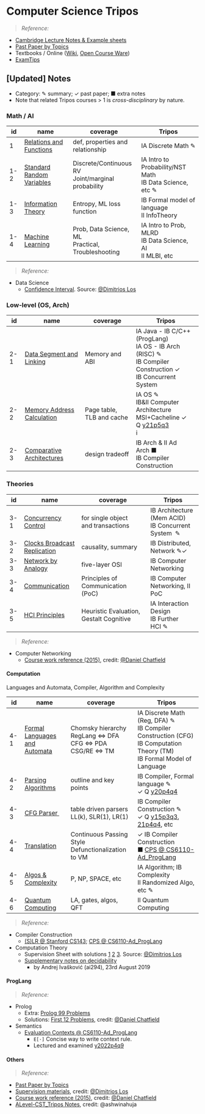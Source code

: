 # Computer Science Tripos

> *Reference:*

- [Cambridge Lecture Notes &amp; Example sheets](https://www.cst.cam.ac.uk/teaching)
- [Past Paper by Topics](./Past_Paper.html)
- Textbooks / Online ([Wiki](https://www.wikipedia.org/), [Open Course Ware](https://ocw.mit.edu/))
- [ExamTips](./Note/Tips.pdf)

<!--  [Supervision Reference](./Supervision_Reference.html) -->

## [Updated] Notes

- Category: ✎ summary; ✓ past paper; ■ extra notes
- Note that related Tripos courses > 1 is *cross-disciplinary* by nature.

### Math / AI

| id  | name                                                                          | coverage                                               | Tripos                                                            |
| --- | ----------------------------------------------------------------------------- | ------------------------------------------------------ | ----------------------------------------------------------------- |
| 1   | [Relations and Functions](./Note/Relation_Function.pdf)                          | def, properties and<br />relationship                  | IA Discrete Math ✎                                              |
| 1-2 | [Standard Random Variables](./Note/Standard%20Random%20Variables.pdf)            | Discrete/Continuous RV<br />Joint/marginal probability | IA Intro to Probability/NST Math<br />IB Data Science, etc ✎    |
| 1-3 | [Information Theory](./Note/InformationTheory.pdf)                               | Entropy, ML loss function                              | IB Formal model of language<br /> II InfoTheory                   |
| 1-4 | [Machine Learning](https://peterhuistyping.github.io/Machine_Learning_Guidance/) | Prob, Data Science, ML<br />Practical, Troubleshooting | IA Intro to Prob, MLRD<br />IB Data Science, AI<br />II MLBI, etc |

> *Reference:*

- Data Science
  - [Confidence Interval](./Ref/IBDataSci/Confidence%20intervals.pdf). Source: [@Dimitrios Los](https://dimitrioslos.com/supervisions/)

### Low-level (OS, Arch)

| id  | name                                                               | coverage                  | Tripos                                                                                                                                                 |
| --- | ------------------------------------------------------------------ | ------------------------- | ------------------------------------------------------------------------------------------------------------------------------------------------------ |
| 2-1 | [Data Segment and Linking](./Note/Data%20Segment%20and%20Linking.pdf) | Memory and ABI            | IA Java - IB C/C++ (ProgLang)<br />IA OS - IB Arch (RISC) ✎<br />IB Compiler Construction ✓<br />IB Concurrent System                              |
| 2-2 | [Memory Address Calculation](./Note/Memory%20Calculation.pdf)         | Page table, TLB and cache | IA OS ✎<br />IB&II Computer Architecture<br />MSI+Cacheline ✓ Q [y21p5q3](https://www.cl.cam.ac.uk/teaching/exams/pastpapers/y2021p5q3.pdf) <br />i |
| 2-3 | [Comparative Architectures](./Note/Comparative%20Architectures.pdf)   | design tradeoff           | IB Arch & II Ad Arch ■<br />IB Compiler Construction                                                                                                 |

### Theories

| id  | name                                                                     | coverage                                       | Tripos                                                    |
| --- | ------------------------------------------------------------------------ | ---------------------------------------------- | --------------------------------------------------------- |
| 3-1 | [Concurrency Control](./Note/Concurrency%20Control.pdf)                     | for single object<br /> and transactions       | IB Architecture (Mem ACID)<br />IB Concurrent System  ✎ |
| 3-2 | [Clocks Broadcast Replication](./Note/Clocks%20Broadcast%20Replication.pdf) | causality, summary                            | IB Distributed, Network ✎✓                             |
| 3-3 | [Network by Analogy](./Note/Network%20by%20Analogy.pdf)                     | five-layer OSI                                | IB Computer Networking                                    |
| 3-4 | [Communication](./Note/Principles_of_Communication.pdf)                     | Principles of Communication (PoC)             | IB Computer Networking, II PoC                   |
| 3-5 | [HCI Principles](./Note/HCI.pdf)                                            | Heuristic Evaluation,<br />  Gestalt Cognitive | IA Interaction Design<br />IB Further HCI ✎             |

> *Reference:*

- Computer Networking
  - [Course work reference (2015)](https://github.com/danielchatfield/cst1b-computer-networking), credit: [@Daniel Chatfield](https://github.com/danielchatfield/)

#### Computation

Languages and Automata, Compiler, Algorithm and Complexity

| id  | name                                                              | coverage                                                                 | Tripos                                                                                                                                                                                        |
| --- | ----------------------------------------------------------------- | ------------------------------------------------------------------------ | --------------------------------------------------------------------------------------------------------------------------------------------------------------------------------------------- |
| 4-1 | [Formal Languages <br />and Automata](./Note/Formal%20Languages.pdf) | Chomsky hierarchy<br />RegLang ⇔ DFA<br />CFG ⇔ PDA<br />CSG/RE ⇔ TM | IA Discrete Math (Reg, DFA) ✎<br />IB Compiler Construction (CFG)<br />IB Computation Theory (TM)<br />IB Formal Model of Language                                                          |
| 4-2 | [Parsing Algorithms](./Note/Parsing%20outline.pdf)                   | outline and key points                                                   | IB Compiler, Formal language ✎<br />   ✓ Q [y20p4q4](https://www.cl.cam.ac.uk/teaching/exams/pastpapers/y2020p4q4.pdf)                                                                       |
| 4-3 | [CFG Parser ](./Note/Parsing.pdf)                                   | table driven parsers<br />LL(k), SLR(1), LR(1)                           | IB Compiler Construction ✎<br />✓ Q [y15p3q3](https://www.cl.cam.ac.uk/teaching/exams/pastpapers/y2015p3q3.pdf), [21p4q4](https://www.cl.cam.ac.uk/teaching/exams/pastpapers/y2021p4q4.pdf), etc |
| 4-4 | [Translation](./Note/Translation.pdf)                                | Continuous Passing Style<br />Defunctionalization to VM                  | ✓ IB Compiler Construction<br />■ [CPS @ CS6110-Ad_ProgLang](./Ref/IBCompiler/CPS.pdf)                                                                                                         |
| 4-5 | [Algos &amp; Complexity](./Note/Lists%20of%20Algorithms.pdf)         | P, NP, SPACE, etc                                                        | IA Algorithm; IB Complexity<br />II Randomized Algo, etc ✎                                                                                                                                 |
| 4-6 | [Quantum Computing](./Note/quantumComputing.pdf)                     | LA, gates, algos, QFT                                                    | II Quantum Computing                                                                                                                                                                          |

> *Reference:*

- Compiler Construction
  - [(S)LR @ Stanford CS143](./Ref/IBCompiler/LR%20and%20SLR%20Parsing.pdf); [CPS @ CS6110-Ad_ProgLang](./Ref/IBCompiler/CPS.pdf)
- Computation Theory
  - Supervision Sheet with solutions [1](./Ref/IBCompTheory/exer_sols_1.pdf) [2](./Ref/IBCompTheory/exer_sols_2.pdf) [3](./Ref/IBCompTheory/exer_sols_3.pdf). Source: [@Dimitrios Los](https://dimitrioslos.com/supervisions/)
  - [Supplementary notes on decidability](./Ref/IBCompTheory/Notes-Decidability.pdf)
    - by Andrej Ivašković (ai294), 23rd August 2019

#### ProgLang

> *Reference:*

- Prolog
  - Extra: [Prolog 99 Problems](./Ref/IBProlog/P-99_Ninety-Nine%20Prolog%20Problems.pdf)
  - Solutions: [First 12 Problems](https://github.com/danielchatfield/prolog-99-problems), credit: [@Daniel Chatfield](https://github.com/danielchatfield/)
- Semantics
  - [Evaluation Contexts @ CS6110-Ad_ProgLang](./Ref/IBSemantics/Evaluation%20Contexts.pdf)
    - `E[·]` Concise way to write context rule.
    - Lectured and examined [y2022p4q9](https://www.cl.cam.ac.uk/teaching/exams/pastpapers/y2022p4q9.pdf)

#### Others

> *Reference:*

- [Past Paper by Topics](./Past_Paper.html)
- [Supervision materials](https://dimitrioslos.com/supervisions/), credit: [@Dimitrios Los](https://dimitrioslos.com/academic.html)
- [Course work reference (2015)](https://github.com/danielchatfield/), credit: [@Daniel Chatfield](https://github.com/danielchatfield/)
- [ALevel-CST_Tripos Notes](https://github.com/ashwinahuja/Cambridge-Computer-Science-Tripos-Notes), credit: @ashwinahuja

